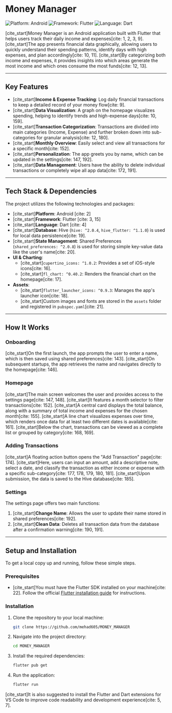 # Money Manager

![Platform: Android](https://img.shields.io/badge/Platform-Android-3DDC84?style=for-the-badge&logo=android)
![Framework: Flutter](https://img.shields.io/badge/Framework-Flutter-02569B?style=for-the-badge&logo=flutter)
![Language: Dart](https://img.shields.io/badge/Language-Dart-0175C2?style=for-the-badge&logo=dart)

[cite_start]Money Manager is an Android application built with Flutter that helps users track their daily income and expenses[cite: 1, 2, 3, 9]. [cite_start]The app presents financial data graphically, allowing users to quickly understand their spending patterns, identify days with high expenses, and plan accordingly[cite: 10, 11]. [cite_start]By categorizing both income and expenses, it provides insights into which areas generate the most income and which ones consume the most funds[cite: 12, 13].

***

## Key Features

* [cite_start]**Income & Expense Tracking**: Log daily financial transactions to keep a detailed record of your money flow[cite: 9].
* [cite_start]**Data Visualization**: A graph on the homepage visualizes spending, helping to identify trends and high-expense days[cite: 10, 159].
* [cite_start]**Transaction Categorization**: Transactions are divided into main categories (Income, Expense) and further broken down into sub-categories for granular analysis[cite: 12, 180].
* [cite_start]**Monthly Overview**: Easily select and view all transactions for a specific month[cite: 152].
* [cite_start]**Personalization**: The app greets you by name, which can be updated in the settings[cite: 147, 192].
* [cite_start]**Data Management**: Users have the ability to delete individual transactions or completely wipe all app data[cite: 172, 191].

***

## Tech Stack & Dependencies

The project utilizes the following technologies and packages:

* [cite_start]**Platform**: Android [cite: 2]
* [cite_start]**Framework**: Flutter [cite: 3, 15]
* [cite_start]**Language**: Dart [cite: 4]
* [cite_start]**Database**: Hive (`hive: ^2.0.4`, `hive_flutter: ^1.1.0`) is used for local data persistence[cite: 19].
* [cite_start]**State Management**: Shared Preferences (`shared_preferences: ^2.0.8`) is used for storing simple key-value data like the user's name[cite: 20].
* **UI & Charting**:
    * [cite_start]`cupertino_icons: ^1.0.2`: Provides a set of iOS-style icons[cite: 16].
    * [cite_start]`fl_chart: ^0.40.2`: Renders the financial chart on the homepage[cite: 17].
* **Assets**:
    * [cite_start]`flutter_launcher_icons: ^0.9.3`: Manages the app's launcher icon[cite: 18].
    * [cite_start]Custom images and fonts are stored in the `assets` folder and registered in `pubspec.yaml`[cite: 21].

***

## How It Works

### Onboarding
[cite_start]On the first launch, the app prompts the user to enter a name, which is then saved using shared preferences[cite: 143]. [cite_start]On subsequent startups, the app retrieves the name and navigates directly to the homepage[cite: 146].

### Homepage
[cite_start]The main screen welcomes the user and provides access to the settings page[cite: 147, 148]. [cite_start]It features a month selector to filter transactions[cite: 152]. [cite_start]A central card displays the total balance, along with a summary of total income and expenses for the chosen month[cite: 155]. [cite_start]A line chart visualizes expenses over time, which renders once data for at least two different dates is available[cite: 161]. [cite_start]Below the chart, transactions can be viewed as a complete list or grouped by category[cite: 168, 169].

### Adding Transactions
[cite_start]A floating action button opens the "Add Transaction" page[cite: 174]. [cite_start]Here, users can input an amount, add a descriptive note, select a date, and classify the transaction as either income or expense with a specific sub-category[cite: 177, 178, 179, 180, 181]. [cite_start]Upon submission, the data is saved to the Hive database[cite: 185].

### Settings
The settings page offers two main functions:
1.  [cite_start]**Change Name**: Allows the user to update their name stored in shared preferences[cite: 192].
2.  [cite_start]**Clean Data**: Deletes all transaction data from the database after a confirmation warning[cite: 190, 191].

***

## Setup and Installation

To get a local copy up and running, follow these simple steps.

### Prerequisites

* [cite_start]You must have the Flutter SDK installed on your machine[cite: 22]. Follow the official [Flutter installation guide](https://docs.flutter.dev/get-started/install) for instructions.

### Installation

1.  Clone the repository to your local machine:
    ```sh
    git clone https://github.com/mehad605/MONEY_MANAGER
    ```
2.  Navigate into the project directory:
    ```sh
    cd MONEY_MANAGER
    ```
3.  Install the required dependencies:
    ```sh
    flutter pub get
    ```
4.  Run the application:
    ```sh
    flutter run
    ```

[cite_start]It is also suggested to install the Flutter and Dart extensions for VS Code to improve code readability and development experience[cite: 5, 7].